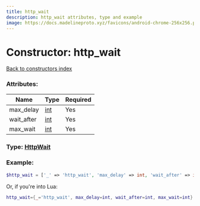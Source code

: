 ```yaml
---
title: http_wait
description: http_wait attributes, type and example
image: https://docs.madelineproto.xyz/favicons/android-chrome-256x256.png
---
```

# Constructor: http\_wait  
[Back to constructors index](index.md)



### Attributes:

| Name     |    Type       | Required |
|----------|---------------|----------|
|max\_delay|[int](../types/int.md) | Yes|
|wait\_after|[int](../types/int.md) | Yes|
|max\_wait|[int](../types/int.md) | Yes|



### Type: [HttpWait](../types/HttpWait.md)


### Example:

```php
$http_wait = ['_' => 'http_wait', 'max_delay' => int, 'wait_after' => int, 'max_wait' => int];
```  


Or, if you're into Lua:

```lua
http_wait={_='http_wait', max_delay=int, wait_after=int, max_wait=int}

```


